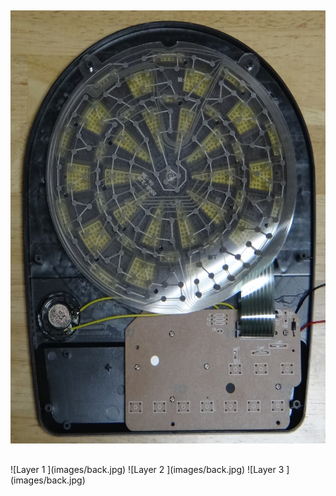 
##     <!-- x: 0, y: 0, z: 0 -->

<img id='layer0' src='images/back.jpg' width='560' height='693' class='center'>


##     <!-- x: 0, y: 0, z: 200, rotate-x: -70, rotate-y: -45 -->

<div id='layers' class='center'>
    ![Layer 1   <!-- class: 'layer', id: 'layer1', width: 560 -->](images/back.jpg)
    ![Layer 2   <!-- class: 'layer', id: 'layer2', width: 560 -->](images/back.jpg)
    ![Layer 3   <!-- class: 'layer', id: 'layer3', width: 560 -->](images/back.jpg)
</div>
